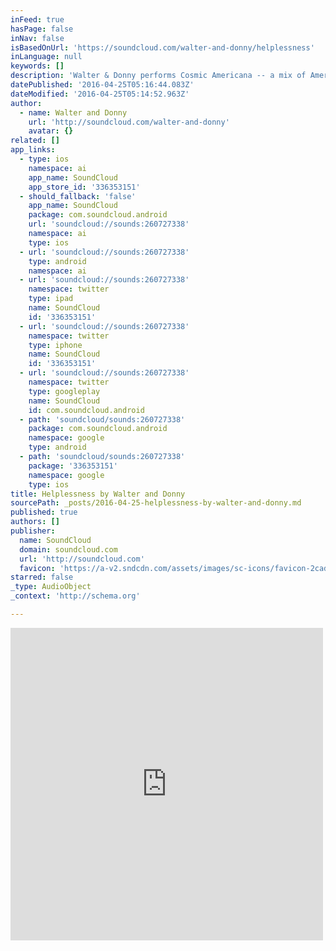 ```yaml
---
inFeed: true
hasPage: false
inNav: false
isBasedOnUrl: 'https://soundcloud.com/walter-and-donny/helplessness'
inLanguage: null
keywords: []
description: 'Walter & Donny performs Cosmic Americana -- a mix of Americana pop songs blending in an alt-country feel and elements of space-rock. You might hear elements of classics like The Beatles or The Allman'
datePublished: '2016-04-25T05:16:44.083Z'
dateModified: '2016-04-25T05:14:52.963Z'
author:
  - name: Walter and Donny
    url: 'http://soundcloud.com/walter-and-donny'
    avatar: {}
related: []
app_links:
  - type: ios
    namespace: ai
    app_name: SoundCloud
    app_store_id: '336353151'
  - should_fallback: 'false'
    app_name: SoundCloud
    package: com.soundcloud.android
    url: 'soundcloud://sounds:260727338'
    namespace: ai
    type: ios
  - url: 'soundcloud://sounds:260727338'
    type: android
    namespace: ai
  - url: 'soundcloud://sounds:260727338'
    namespace: twitter
    type: ipad
    name: SoundCloud
    id: '336353151'
  - url: 'soundcloud://sounds:260727338'
    namespace: twitter
    type: iphone
    name: SoundCloud
    id: '336353151'
  - url: 'soundcloud://sounds:260727338'
    namespace: twitter
    type: googleplay
    name: SoundCloud
    id: com.soundcloud.android
  - path: 'soundcloud/sounds:260727338'
    package: com.soundcloud.android
    namespace: google
    type: android
  - path: 'soundcloud/sounds:260727338'
    package: '336353151'
    namespace: google
    type: ios
title: Helplessness by Walter and Donny
sourcePath: _posts/2016-04-25-helplessness-by-walter-and-donny.md
published: true
authors: []
publisher:
  name: SoundCloud
  domain: soundcloud.com
  url: 'http://soundcloud.com'
  favicon: 'https://a-v2.sndcdn.com/assets/images/sc-icons/favicon-2cadd14b.ico'
starred: false
_type: AudioObject
_context: 'http://schema.org'

---
```

<iframe src="https://cdn.embedly.com/widgets/media.html?src=https%3A%2F%2Fw.soundcloud.com%2Fplayer%2F%3Fvisual%3Dtrue%26url%3Dhttp%253A%252F%252Fapi.soundcloud.com%252Ftracks%252F260727338%26show_artwork%3Dtrue&amp;url=https%3A%2F%2Fsoundcloud.com%2Fwalter-and-donny%2Fhelplessness&amp;image=http%3A%2F%2Fi1.sndcdn.com%2Fartworks-000159714232-r27bq2-t500x500.jpg&amp;key=b7d04c9b404c499eba89ee7072e1c4f7&amp;type=text%2Fhtml&amp;schema=soundcloud" width="500" height="500" scrolling="no" frameborder="0" allowfullscreen="" style=""></iframe>